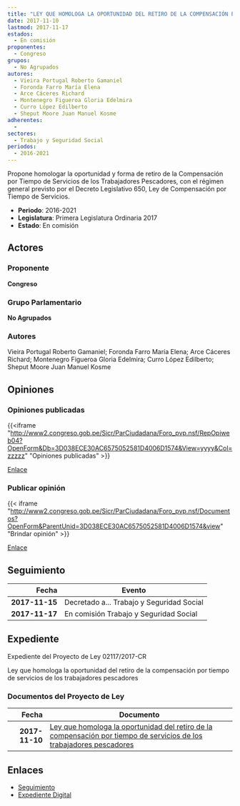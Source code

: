```yaml
---
title: "LEY QUE HOMOLOGA LA OPORTUNIDAD DEL RETIRO DE LA COMPENSACIÓN POR TIEMPO DE SERVICIOS DE LOS TRABAJADORES PESCADORES"
date: 2017-11-10
lastmod: 2017-11-17
estados: 
  - En comisión
proponentes: 
  - Congreso
grupos: 
  - No Agrupados
autores: 
  - Vieira Portugal Roberto Gamaniel
  - Foronda Farro María Elena
  - Arce Cáceres Richard
  - Montenegro Figueroa Gloria Edelmira
  - Curro López Edilberto
  - Sheput Moore Juan Manuel Kosme
adherentes: 
  - 
sectores: 
  - Trabajo y Seguridad Social
periodos: 
  - 2016-2021
---
```


Propone homologar la oportunidad y forma de retiro de la Compensación por Tiempo de Servicios de los Trabajadores Pescadores, con el régimen general previsto por el Decreto Legislativo 650, Ley de Compensación por Tiempo de Servicios.

- **Periodo**: 2016-2021
- **Legislatura**: Primera Legislatura Ordinaria 2017
- **Estado**: En comisión

## Actores

### Proponente

**Congreso**

### Grupo Parlamentario

**No Agrupados**

### Autores

Vieira Portugal Roberto Gamaniel; Foronda Farro María Elena; Arce Cáceres Richard; Montenegro Figueroa Gloria Edelmira; Curro López Edilberto; Sheput Moore Juan Manuel Kosme


## Opiniones

### Opiniones publicadas

{{<iframe "http://www2.congreso.gob.pe/Sicr/ParCiudadana/Foro_pvp.nsf/RepOpiweb04?OpenForm&Db=3D038ECE30AC6575052581D4006D1574&View=yyyy&Col=zzzzz" "Opiniones publicadas" >}}

[Enlace](http://www2.congreso.gob.pe/Sicr/ParCiudadana/Foro_pvp.nsf/RepOpiweb04?OpenForm&Db=3D038ECE30AC6575052581D4006D1574&View=yyyy&Col=zzzzz)
### Publicar opinión

{{< iframe "http://www2.congreso.gob.pe/Sicr/ParCiudadana/Foro_pvp.nsf/Documentos?OpenForm&ParentUnid=3D038ECE30AC6575052581D4006D1574&view" "Brindar opinión" >}}

[Enlace](http://www2.congreso.gob.pe/Sicr/ParCiudadana/Foro_pvp.nsf/Documentos?OpenForm&ParentUnid=3D038ECE30AC6575052581D4006D1574&view)

## Seguimiento

| Fecha | Evento |
|------:|--------|
| **2017-11-15** | Decretado a... Trabajo y Seguridad Social|
| **2017-11-17** | En comisión Trabajo y Seguridad Social|


## Expediente

Expediente del Proyecto de Ley 02117/2017-CR

Ley que homologa la oportunidad del retiro de la compensación por tiempo de servicios de los trabajadores pescadores


### Documentos del Proyecto de Ley

| Fecha | Documento |
|------:|--------|
| **2017-11-10** | [Ley que homologa la oportunidad del retiro de la compensación por tiempo de servicios de los trabajadores pescadores](http://www.leyes.congreso.gob.pe/Documentos/2016_2021/Proyectos_de_Ley_y_de_Resoluciones_Legislativas/PL0210920171109.PDF) |

## Enlaces 

- [Seguimiento](http://www2.congreso.gob.pe/Sicr/TraDocEstProc/CLProLey2016.nsf/f7fff46988ca05b1052578e100829cc7/c95fbb0b6b83e231052581d4005f40e9?OpenDocument)
- [Expediente Digital](http://www2.congreso.gob.pe/Sicr/TraDocEstProc/CLProLey2016.nsf/f7fff46988ca05b1052578e100829cc7/c95fbb0b6b83e231052581d4005f40e9?OpenDocument&Click=05257FB7005EB655.eb71d0cf91d8294e05256cdf006b5706/$Body/0.1C6C)
